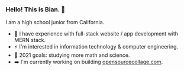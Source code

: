 ### Hello! This is Bian. 👋

I am a high school junior from California.

- 🌱 I have experience with full-stack website / app development with MERN stack.
- ⚡ I'm interested in information technology & computer engineering.
- 🥅 2021 goals: studying more math and science. 
- ➡️ I'm currently working on building <a href="https://opensourcecollage.com" target="_blank">opensourcecollage.com</a>. 

